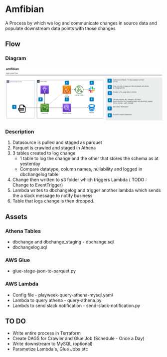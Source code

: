 # Amfibian

A Process by which we log and communicate changes in source data and populate downstream data points with those changes 

## Flow

### Diagram
![flow](amfibian.png)

### Description

1. Datasource is pulled and staged as parquet
2. Parquet is crawled and staged in Athena
3. 3 tables created to log change
   - 1 table to log the change and the other that stores the schema as at yesterday
   - Compare datatype, column names, nullability and logged in dbchangelog table
4. Change then written to s3 folder which triggers Lambda ( TODO : Change to EventTrigger)
5. Lambda writes to dbchangelog and trigger another lambda which sends the a slack message to notify business
6. Table that logs change is then dropped.

## Assets

### Athena Tables
- dbchange and dbchange_staging - dbchange.sql
- dbchangelog.sql

### AWS Glue
- glue-stage-json-to-parquet.py

### AWS Lambda
- Config file - playweek-query-athena-mysql.yaml
- Lambda to query athena - query-athena.py
- Lambds to send slack notification - send-slack-notification.py


## TO DO
- Write entire process in Terraform
- Create DAGS for Crawler and Glue Job (Schedule - Once a Day)
- Write downstream to MySQL (optional)
- Parametize Lambda's, Glue Jobs etc
